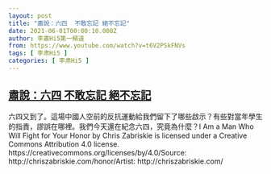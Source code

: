 ```yaml
---
layout: post
title: "肅說：六四  不敢忘記 絕不忘記"
date: 2021-06-01T00:00:10.000Z
author: 李肅Hi5第一頻道
from: https://www.youtube.com/watch?v=t6V2PSkFNVs
tags: [ 李肃Hi5 ]
categories: [ 李肃Hi5 ]
---
```

<!--1622505610000-->
[肅說：六四  不敢忘記 絕不忘記](https://www.youtube.com/watch?v=t6V2PSkFNVs)
------

<div>
六四又到了。這場中國人空前的反抗運動給我們留下了哪些啟示？有些對當年學生的指責，謬誤在哪裡。我們今天還在紀念六四，究竟為什麼？I Am a Man Who Will Fight for Your Honor by Chris Zabriskie is licensed under a Creative Commons Attribution 4.0 license. https://creativecommons.org/licenses/by/4.0/Source: http://chriszabriskie.com/honor/Artist: http://chriszabriskie.com/
</div>
